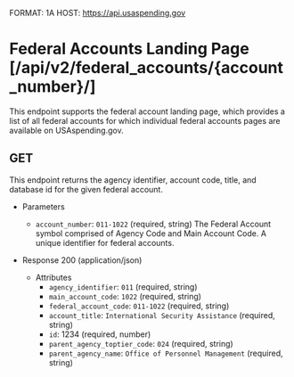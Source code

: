 FORMAT: 1A
HOST: https://api.usaspending.gov

# Federal Accounts Landing Page [/api/v2/federal_accounts/{account_number}/]

This endpoint supports the federal account landing page, which provides a list of all federal accounts for which individual federal accounts pages are available on USAspending.gov.

## GET

This endpoint returns the agency identifier, account code, title, and database id for the given federal account.

+ Parameters
    + `account_number`: `011-1022` (required, string)
        The Federal Account symbol comprised of Agency Code and Main Account Code. A unique identifier for federal accounts.

+ Response 200 (application/json)
    + Attributes
        + `agency_identifier`: `011` (required, string)
        + `main_account_code`: `1022` (required, string)
        + `federal_account_code`: `011-1022` (required, string)
        + `account_title`: `International Security Assistance` (required, string)
        + `id`: 1234 (required, number)
        + `parent_agency_toptier_code`: `024` (required, string)
        + `parent_agency_name`: `Office of Personnel Management` (required, string)
